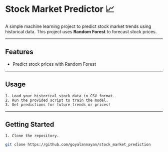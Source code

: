 # Stock Market Predictor 📈  

A simple machine learning project to predict stock market trends using historical data. This project uses **Random Forest** to forecast stock prices. 

---

## Features  
- Predict stock prices with Random Forest 

---

## Usage  
    1. Load your historical stock data in CSV format.  
    2. Run the provided script to train the model.  
    3. Get predictions for future trends or prices!  

---

## Getting Started  
    1. Clone the repository.  
   ```bash
   git clone https://github.com/goyalannayan/stock_market_prediction

